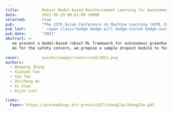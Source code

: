 ```yaml
---
title:          Robust Model-based Reinforcement Learning for Autonomous Greenhouse Control
date:           2021-08-29 00:01:00 +0800
selected:       true
pub:            "The 13th Asian Conference on Machine Learning (ACML 2021)"
pub_last:       ' <span class="badge badge-pill badge-custom badge-success">CCF-C</span>'
pub_date:       "2021"
abstract: >-
   we present a model-based robust RL framework for autonomous greenhouse control to meet the sample efficiency and safety challenges. Specifically, our framework introduces an ensemble of environment models to work as a simulator and assist in policy optimization, thereby addressing the low sample efficiency problem. 
   As for the safety concern, we propose a sample dropout module to focus more on worst-case samples, which can help improve the adaptability of the greenhouse planting policy in extreme cases.
  
cover:          assets/images/covers/acml2021.png
authors:
  - Wanpeng Zhang
  - Xiaoyan Cao
  - Yao Yao
  - Zhicheng An
  - Xi Xiao
  - Dijun Luo* 

links:
  Paper: https://proceedings.mlr.press/v157/zhang21e/zhang21e.pdf
---
```

